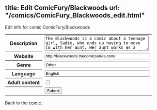 title: Edit ComicFury/Blackwoods
url: "/comics/ComicFury_Blackwoods_edit.html"
---
Edit info for comic ComicFury/Blackwoods

<form name="comic" action="http://gaepostmail.appspot.com/comic/" method="post">
<table class="comicinfo">
<tr>
<th>Description</th><td><textarea name="description" cols="40" rows="3">The Blackwoods is a comic about a teenage girl, Sadie, who ends up having to move in with her aunt. Her aunt works as a maid for a peculiar family in a gigantic mansion from the 1800s. Sadie discovers that the family who lives in the mansion, along with the servants, act as though they are still living in the 1800s. They never leave the mansion, and strange incidents occur which cause Sadie to unravel a dark and terrible secret that the Blackwoods have been hiding for centuries.</textarea></td>
</tr>
<tr>
<th>Website</th><td><input type="text" name="url" value="http://Blackwoods.thecomicseries.com/" size="40"/></td>
</tr>
<tr>
<th>Genre</th><td><input type="text" name="genre" value="Other" size="40"/></td>
</tr>
<tr>
<th>Language</th><td><input type="text" name="language" value="English" size="40"/></td>
</tr>
<tr>
<th>Adult content</th><td><input type="checkbox" name="adult" value="adult" /></td>
</tr>
<tr>
<th></th><td>
<input type="hidden" name="comic" value="ComicFury_Blackwoods" />
<input type="submit" name="submit" value="Submit" />
</td>
</tr>
</table>
</form>

Back to the [comic](ComicFury_Blackwoods.html).
